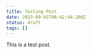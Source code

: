 ```yaml
---
title: Testing Post
date: 2023-09-01T06:42:44.200Z
status: draft
tags: []
---
```


This is a test post.
